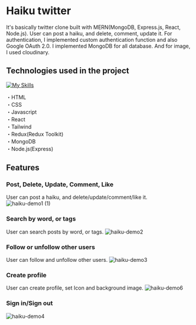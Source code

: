 # Haiku twitter

It's basically twitter clone built with MERN(MongoDB, Express.js, React, Node.js).
User can post a haiku, and delete, comment, update it.
For authentication, I implemented custom authentication function and also Google OAuth 2.0.
I implemented MongoDB for all database. And for image, I used cloudinary.

## Technologies used in the project

[![My Skills](https://skillicons.dev/icons?i=html,css,tailwind,js,react,nodejs,express,mongodb,redux)](https://skillicons.dev)

・HTML
<br>
・CSS
<br>
・Javascript
<br>
・React
<br>
・Tailwind
<br>
・Redux(Redux Toolkit)
<br>
・MongoDB
<br>
・Node.js(Express)

## Features

### Post, Delete, Update, Comment, Like

User can post a haiku, and delete/update/comment/like it.
![haiku-demo1 (1)](https://user-images.githubusercontent.com/80786703/215287840-df8b94c7-8f09-4cd4-bf6e-484eb890b095.gif)

### Search by word, or tags

User can search posts by word, or tags.
![haiku-demo2](https://user-images.githubusercontent.com/80786703/215338852-ba80f3b6-975c-4d54-a334-1d21c09b4f99.gif)

### Follow or unfollow other users

User can follow and unfollow other users.
![haiku-demo3](https://user-images.githubusercontent.com/80786703/215339346-1ce46bb4-5d06-4c4d-b669-5800f7f3459f.gif)

### Create profile

User can create profile, set Icon and background image.
![haiku-demo6](https://user-images.githubusercontent.com/80786703/217595719-2d18c38a-50b9-4079-b123-e43e9d4fb6af.gif)

### Sign in/Sign out

![haiku-demo4](https://user-images.githubusercontent.com/80786703/217585247-4104e7be-a4b3-4492-b7f0-6e3072acac72.gif)
